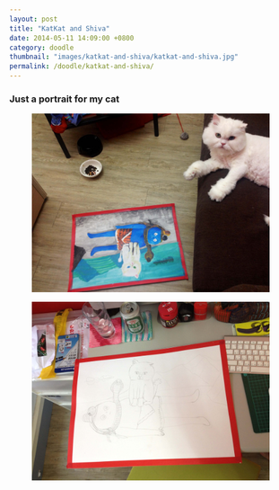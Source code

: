 ```yaml
---
layout: post
title: "KatKat and Shiva"
date: 2014-05-11 14:09:00 +0800
category: doodle
thumbnail: "images/katkat-and-shiva/katkat-and-shiva.jpg"
permalink: /doodle/katkat-and-shiva/
---
```

### Just a portrait for my cat

<figure><img src="../images/katkat-and-shiva/katkat-and-shiva.jpg"></figure>
<figure><img src="../images/katkat-and-shiva/katkat-and-shiva-draft.jpg"></figure>